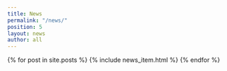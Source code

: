```yaml
---
title: News
permalink: "/news/"
position: 5
layout: news
author: all
---
```


{% for post in site.posts %}
  {% include news_item.html %}
{% endfor %}

